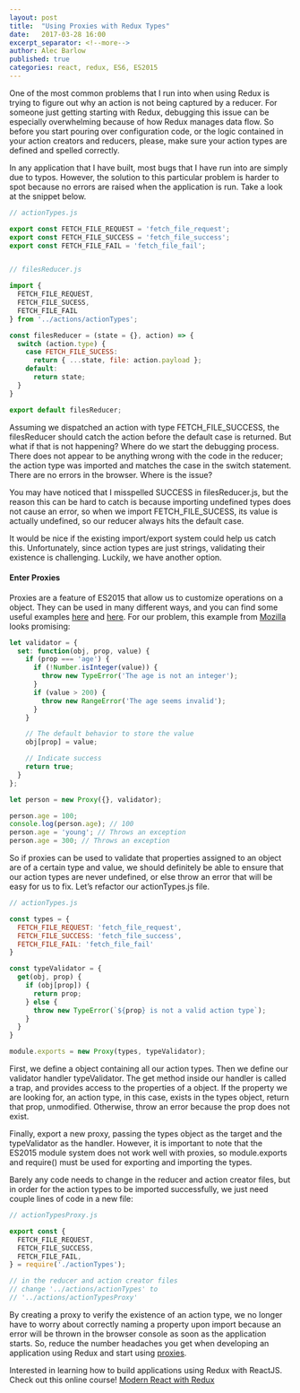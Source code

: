 ```yaml
---
layout: post
title:  "Using Proxies with Redux Types"
date:   2017-03-28 16:00
excerpt_separator: <!--more-->
author: Alec Barlow
published: true
categories: react, redux, ES6, ES2015
---
```


One of the most common problems that I run into when using Redux is trying to figure out why an action is not being captured by a reducer.  For someone just getting starting with Redux, debugging this issue can be especially overwhelming because of how Redux manages data flow.  So before you start pouring over configuration code, or the logic contained in your action creators and reducers, please, make sure your action types are defined and spelled correctly.


<!--more-->

In any application that I have built, most bugs that I have run into are simply due to typos.  However, the solution to this particular problem is harder to spot because no errors are raised when the application is run.  Take a look at the snippet below.

```js
// actionTypes.js

export const FETCH_FILE_REQUEST = 'fetch_file_request';
export const FETCH_FILE_SUCCESS = 'fetch_file_success';
export const FETCH_FILE_FAIL = 'fetch_file_fail';


// filesReducer.js

import {
  FETCH_FILE_REQUEST,
  FETCH_FILE_SUCESS,
  FETCH_FILE_FAIL
} from '../actions/actionTypes';

const filesReducer = (state = {}, action) => {
  switch (action.type) {
    case FETCH_FILE_SUCESS:
      return { ...state, file: action.payload };
    default:
      return state;
  }
}

export default filesReducer;
```

Assuming we dispatched an action with type FETCH_FILE_SUCCESS, the filesReducer should catch the action before the default case is returned.  But what if that is not happening?  Where do we start the debugging process.  There does not appear to be anything wrong with the code in the reducer; the action type was imported and matches the case in the switch statement.  There are no errors in the browser.  Where is the issue?

You may have noticed that I misspelled SUCCESS in filesReducer.js, but the reason this can be hard to catch is because importing undefined types does not cause an error, so when we import FETCH_FILE_SUCESS, its value is actually undefined, so our reducer always hits the default case.

It would be nice if the existing import/export system could help us catch this.  Unfortunately, since action types are just strings, validating their existence is challenging.  Luckily, we have another option.

#### Enter Proxies

Proxies are a feature of ES2015 that allow us to customize operations on a object.  They can be used in many different ways, and you can find some useful examples [here](https://developer.mozilla.org/en-US/docs/Web/JavaScript/Reference/Global_Objects/Proxy) and [here](https://developers.google.com/web/updates/2016/02/es2015-proxies).  For our problem, this example from [Mozilla](https://developer.mozilla.org/en-US/docs/Web/JavaScript/Reference/Global_Objects/Proxy) looks promising:

```js
let validator = {
  set: function(obj, prop, value) {
    if (prop === 'age') {
      if (!Number.isInteger(value)) {
        throw new TypeError('The age is not an integer');
      }
      if (value > 200) {
        throw new RangeError('The age seems invalid');
      }
    }

    // The default behavior to store the value
    obj[prop] = value;

    // Indicate success
    return true;
  }
};

let person = new Proxy({}, validator);

person.age = 100;
console.log(person.age); // 100
person.age = 'young'; // Throws an exception
person.age = 300; // Throws an exception
```

So if proxies can be used to validate that properties assigned to an object are of a certain type and value, we should definitely be able to ensure that our action types are never undefined, or else throw an error that will be easy for us to fix.  Let’s refactor our actionTypes.js file.

```js
// actionTypes.js

const types = {
  FETCH_FILE_REQUEST: 'fetch_file_request',
  FETCH_FILE_SUCCESS: 'fetch_file_success',
  FETCH_FILE_FAIL: 'fetch_file_fail'
}

const typeValidator = {
  get(obj, prop) {
    if (obj[prop]) {
      return prop;
    } else {
      throw new TypeError(`${prop} is not a valid action type`);
    }
  }
}

module.exports = new Proxy(types, typeValidator);

```

First, we define a object containing all our action types. Then we define our validator handler typeValidator.  The get method inside our handler is called a trap, and provides access to the properties of a object.  If the property we are looking for, an action type, in this case, exists in the types object, return that prop, unmodified.  Otherwise, throw an error because the prop does not exist.

Finally, export a new proxy, passing the types object as the target and the typeValidator as the handler.  However, it is important to note that the ES2015 module system does not work well with proxies, so module.exports and require() must be used for exporting and importing the types.

Barely any code needs to change in the reducer and action creator files, but in order for the action types to be imported successfully, we just need couple lines of code in a new file:

```js
// actionTypesProxy.js

export const {
  FETCH_FILE_REQUEST,
  FETCH_FILE_SUCCESS,
  FETCH_FILE_FAIL,
} = require('./actionTypes');

// in the reducer and action creator files
// change '../actions/actionTypes' to
// '../actions/actionTypesProxy'

```

By creating a proxy to verify the existence of an action type, we no longer have to worry about correctly naming a property upon import because an error will be thrown in the browser console as soon as the application starts.  So, reduce the number headaches you get when developing an application using Redux and start using [proxies](https://developer.mozilla.org/en-US/docs/Web/JavaScript/Reference/Global_Objects/Proxy).

Interested in learning how to build applications using Redux with ReactJS.  Check out this online course! [Modern React with Redux](https://www.udemy.com/react-redux/)
